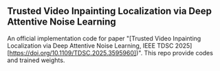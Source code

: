 ## Trusted Video Inpainting Localization via Deep Attentive Noise Learning
An official implementation code for paper "[Trusted Video Inpainting Localization via Deep Attentive Noise Learning, IEEE TDSC 2025] [https://doi.org/10.1109/TDSC.2025.3595960])". This repo provide codes and trained weights.
